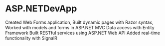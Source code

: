 # ASP.NETDevApp
Created Web Forms application, 
Built dynamic pages with Razor syntax,
Worked with models and forms in ASP.NET MVC
Data access with Entity Framework
Built RESTful services using ASP.NET Web API
Added real-time functionality with SignalR
